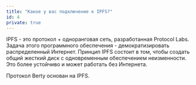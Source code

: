 ```yaml
---
title: "Какое у вас подключение к IPFS?"
id: 4
private: true
---
```


IPFS - это протокол + одноранговая сеть, разработанная Protocol Labs. Задача этого программного обеспечения - демократизировать распределенный Интернет. Принцип IPFS состоит в том, чтобы создать общий жесткий диск с одновременным обеспечением неизменности. Это более устойчиво и может работать без Интернета.

Протокол Berty основан на IPFS.